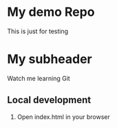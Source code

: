 # My demo Repo
This is just for testing 

# My subheader
Watch me learning Git

## Local development
1. Open index.html in your browser